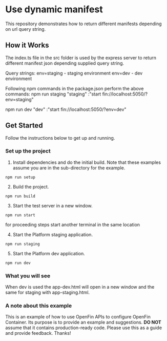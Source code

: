 # Use dynamic manifest

This repository demonstrates how to return different manifests depending on url query string.

## How it Works

The index.ts file in the src folder is used by the express server to return different manifest json depending supplied query string.

Query strings:
env=staging - staging environment
env=dev - dev environment

Following npm commands in the package.json perform the above commands:
npm run staging
"staging" :"start fin://localhost:5050/?env=staging"

npm run dev
"dev" :"start fin://localhost:5050/?env=dev"

## Get Started

Follow the instructions below to get up and running.

### Set up the project

1. Install dependencies and do the initial build. Note that these examples assume you are in the sub-directory for the example.

```shell
npm run setup
```

2. Build the project.

```shell
npm run build
```

3. Start the test server in a new window.

```shell
npm run start
```

for proceeding steps start another terminal in the same location

4. Start the Platform staging application.

```shell
npm run staging
```

5. Start the Platform dev application.

```shell
npm run dev
```

### What you will see

When dev is used the app-dev.html will open in a new window and the same for staging with app-staging.html.

### A note about this example

This is an example of how to use OpenFin APIs to configure OpenFin Container. Its purpose is to provide an example and suggestions. **DO NOT** assume that it contains production-ready code. Please use this as a guide and provide feedback. Thanks!
